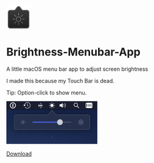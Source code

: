 <img src="/Brightness/Assets.xcassets/AppIcon.appiconset/appicon-128.png" width="64px">

# Brightness-Menubar-App
A little macOS menu bar app to adjust screen brightness

I made this because my Touch Bar is dead.


Tip: Option-click to show menu.

<img src="screenshot.png" width="238.5px">

[Download](https://github.com/RayPS/Brightness-Menubar-App/releases)
